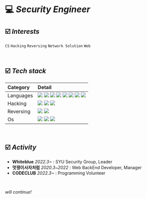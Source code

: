 # 💻 *Security Engineer*

## ☑️ *Interests*  

`CS` `Hacking` `Reversing` `Network Solution` `Web`

<br>

## ☑️ *Tech stack*

|**Category**|**Detail**|
|:---|:---|
|Languages|<img src="https://img.shields.io/badge/C-gray?style=plastic&logo=c&logoColor=white"> <img src="https://img.shields.io/badge/C++-hotpink?style=plastic&logo=c%2B%2B&logoColor=white"> <img src="https://img.shields.io/badge/-C%23-purple?style=plastic&logo=Csharp&logoColor=white"> <img src="https://img.shields.io/badge/Python-blue?style=plastic&logo=Python&logoColor=white"> <img src="https://img.shields.io/badge/Java-orange?style=plastic&logo=Java&logoColor=white"> <img src="https://img.shields.io/badge/JavaScript-yellow?style=plastic&logo=JavaScript&logoColor=white"> <img src="https://img.shields.io/badge/ASM-007AAC?style=plastic&logo=AssemblyScript&logoColor=white"> <img src="https://img.shields.io/badge/R-skyblue?style=plastic&logo=R&logoColor=white">|   
|Hacking|<img src="https://img.shields.io/badge/Pwnable-lightgray?style=flat"> <img src="https://img.shields.io/badge/Network-lightgray?style=flat"> <img src="https://img.shields.io/badge/Web-lightgray?style=flat">|   
|Reversing|<img src="https://img.shields.io/badge/IDA-lightgray?style=flat"> <img src="https://img.shields.io/badge/x64dbg-lightgray?style=flat">|
|Os|<img src="https://img.shields.io/badge/macOS-black?style=flat&logo=macOS&logoColor=white"> <img src="https://img.shields.io/badge/Windows-black?style=flat&logo=Windows&logoColor=white"> <img src="https://img.shields.io/badge/Linux-black?style=flat&logo=Linux&logoColor=white">|


<br>

## ☑️ *Activity*
* **Whiteblue** *2022.3~* : SYU Security Group, Leader 
* **멋쟁이사자처럼** *2020.3~2022* : Web BackEnd Developer, Manager
* **CODECLUB** 
*2022.3~* : Programming Volunteer

<br>

*will continue!*
